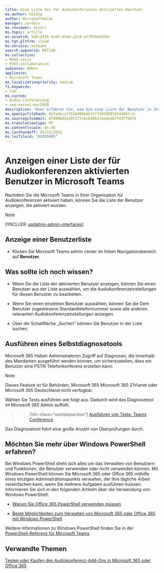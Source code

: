 ```yaml
---
title: Eine Liste der für Audiokonferenzen aktivierten Benutzer
ms.author: heidip
author: MicrosoftHeidi
manager: serdars
ms.reviewer: oscarr
ms.topic: article
ms.assetid: bd0cd155-4c6d-424d-a2c9-af7974a2d34c
ms.tgt.pltfrm: cloud
ms.service: msteams
search.appverid: MET150
ms.collection:
- M365-voice
- M365-collaboration
audience: Admin
appliesto:
- Microsoft Teams
ms.localizationpriority: medium
f1.keywords:
- CSH
ms.custom:
- Audio Conferencing
- seo-marvel-mar2020
description: 'Hier erfahren Sie, wie Sie eine Liste der Benutzer in Ihrer Organisation anzeigen, die innerhalb eines Microsoft Teams. '
ms.openlocfilehash: 02fedbccff81b096b4bf1f7d9290978fd499fc5c
ms.sourcegitcommit: 8f999bd2e20f177c6c6d8b174ededbff43ff5076
ms.translationtype: MT
ms.contentlocale: de-DE
ms.lasthandoff: 01/15/2022
ms.locfileid: "62055695"
---
```

# <a name="see-a-list-of-users-that-are-enabled-for-audio-conferencing-in-microsoft-teams"></a>Anzeigen einer Liste der für Audiokonferenzen aktivierten Benutzer in Microsoft Teams

Nachdem Sie die Microsoft Teams in Ihrer Organisation für Audiokonferenzen aktiviert haben, können Sie die Liste der Benutzer anzeigen, die aktiviert wurden.

> [!NOTE]
> [!INCLUDE [updating-admin-interfaces](includes/updating-admin-interfaces.md)]
  
## <a name="viewing-a-list-of-users"></a>Anzeige einer Benutzerliste

- Klicken Sie Microsoft Teams admin center im linken Navigationsbereich auf **Benutzer**.

## <a name="what-else-should-i-know"></a>Was sollte ich noch wissen?

- Wenn Sie die Liste der aktivierten Benutzer anzeigen, können Sie einen Benutzer aus der Liste auswählen, um die Audiokonferenzeinstellungen für diesen Benutzer zu bearbeiten.

- Wenn Sie einen einzelnen Benutzer auswählen, können Sie die Dem Benutzer zugewiesene Standardtelefonnummer sowie alle anderen relevanten Audiokonferenzeinstellungen anzeigen.

- Über die Schaltfläche „Suchen" können Sie Benutzer in der Liste suchen.

## <a name="run-a-self-diagnostics-tool"></a>Ausführen eines Selbstdiagnosetools

Microsoft 365 Haben Administratoren Zugriff auf Diagnosen, die innerhalb des Mandanten ausgeführt werden können, um sicherzustellen, dass ein Benutzer eine PSTN-Telefonkonferenz erstellen kann.

> [!NOTE]
>Dieses Feature ist für Behörden, Microsoft 365 Microsoft 365 21Vianet oder Microsoft 365 Deutschland nicht verfügbar.

Wählen Sie Tests ausführen wie folgt aus. Dadurch wird das Diagnosetool im Microsoft 365 Admin auffüllt.
>> [!div class="nextstepaction"]
>> [Ausführen von Tests: Teams Conference](https://aka.ms/TeasConfDiag)

Das Diagnosetool führt eine große Anzahl von Überprüfungen durch.

## <a name="want-to-know-more-about-windows-powershell"></a>Möchten Sie mehr über Windows PowerShell erfahren?

Bei Windows PowerShell dreht sich alles um das Verwalten von Benutzern und Funktionen, die Benutzer verwenden oder nicht verwenden können. Mit Windows PowerShell können Sie Microsoft 365 oder Office 365 mithilfe eines einzigen Administrationspunkts verwalten, der Ihre tägliche Arbeit vereinfachen kann, wenn Sie mehrere Aufgaben ausführen müssen. Informieren Sie sich in den folgenden Artikeln über die Verwendung von Windows PowerShell:

- [Warum Sie Office 365 PowerShell verwenden müssen](/microsoft-365/enterprise/why-you-need-to-use-microsoft-365-powershell)

- [Beste Möglichkeiten zum Verwalten von Microsoft 365 oder Office 365 mit Windows PowerShell](/previous-versions//dn568025(v=technet.10))

Weitere Informationen zu Windows PowerShell finden Sie in der [PowerShell-Referenz für Microsoft Teams](/powershell/module/teams/?view=teams-ps&preserve-view=true).

## <a name="related-topics"></a>Verwandte Themen

[Testen oder Kaufen des Audiokonferenz-Add-Ons in Microsoft 365 oder Office 365](/SkypeForBusiness/audio-conferencing-in-office-365/try-or-purchase-audio-conferencing-in-office-365)
